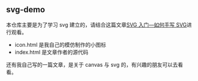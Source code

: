 ## svg-demo

本仓库主要是为了学习 svg 建立的，请结合这篇文章[SVG 入门—如何手写 SVG](https://juejin.cn/post/6844903589807128590)进行观看。

- icon.html 是我自己的模仿制作的小图标
- index.html 是文章作者的源代码

还有我自己写的一篇文章，是关于 canvas 与 svg 的，有兴趣的朋友可以去看看。
